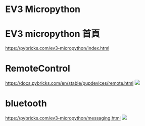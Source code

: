 EV3 Micropython
=======

# EV3 micropython 首頁
https://pybricks.com/ev3-micropython/index.html



# RemoteControl
https://docs.pybricks.com/en/stable/pupdevices/remote.html
![](/uploads/upload_857914b1a6b70e6d3cd7cd3f422dc6b8.png)


# bluetooth
https://pybricks.com/ev3-micropython/messaging.html
![](/uploads/upload_15ed4b0516a85d520cd7a4b9efc4a2ef.png)

